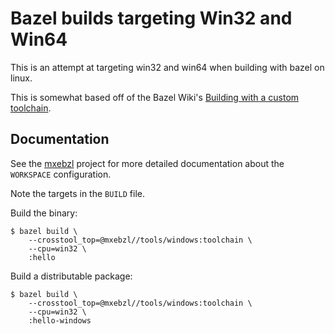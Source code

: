 # Bazel builds targeting Win32 and Win64

This is an attempt at targeting win32 and win64 when building with bazel on
linux.

This is somewhat based off of the Bazel Wiki's
[Building with a custom toolchain](https://github.com/bazelbuild/bazel/wiki/Building-with-a-custom-toolchain).

## Documentation

See the [mxebzl](https://github.com/cfrantz/mxebzl) project for more detailed
documentation about the `WORKSPACE` configuration.

Note the targets in the `BUILD` file.

Build the binary:

```
$ bazel build \
    --crosstool_top=@mxebzl//tools/windows:toolchain \
    --cpu=win32 \
    :hello
```

Build a distributable package:

```
$ bazel build \
    --crosstool_top=@mxebzl//tools/windows:toolchain \
    --cpu=win32 \
    :hello-windows
```
